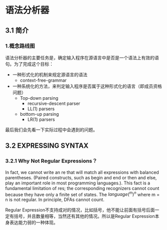 # 语法分析器

## 3.1 简介

### 1.概念路线图

语法分析器的主要任务是，确定输入程序在源语言中是否是一个语法上有效的语句。为了完成这个目标：

- 一种形式化的机制来规定源语言的语法
  - context-free-grammar
- 一种系统化的方法，来判定输入程序是否属于这种形式化的语言（即成员资格问题）
  - Top-down parsing
    - recursive-descent parser
    - LL(1) parsers
  - bottom-up parsing
    - LR(1) parsers

最后我们会先看一下实际过程中会遇到的问题。



## 3.2 EXPRESSING SYNTAX

### 3.2.1 Why Not Regular Expressions？

In fact, we cannot write an re that will match all expressions with balanced parentheses. (Paired constructs, such as begin and end or then and else, play an important role in most programming languages.). This fact is a fundamental limitation of res; the corresponding recognizers cannot count because they have only a finite set of states. The $language (^m )^n$ where m = n is not regular.  In principle, DFAs cannot count.

Regular Expression不支持成对的情况，比如括号，他不能让前面有括号后面一定有括号，并且数量相等，当然还有其他的情况。所以是Regular Expression本身表达能力弱的一种体现。